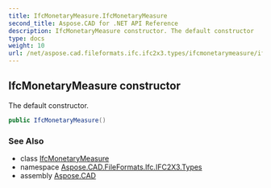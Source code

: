 ```yaml
---
title: IfcMonetaryMeasure.IfcMonetaryMeasure
second_title: Aspose.CAD for .NET API Reference
description: IfcMonetaryMeasure constructor. The default constructor
type: docs
weight: 10
url: /net/aspose.cad.fileformats.ifc.ifc2x3.types/ifcmonetarymeasure/ifcmonetarymeasure/
---
```

## IfcMonetaryMeasure constructor

The default constructor.

```csharp
public IfcMonetaryMeasure()
```

### See Also

* class [IfcMonetaryMeasure](../)
* namespace [Aspose.CAD.FileFormats.Ifc.IFC2X3.Types](../../ifcmonetarymeasure/)
* assembly [Aspose.CAD](../../../)



